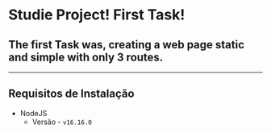# Studie Project! First Task!
## The first Task was, creating a web page static and simple with only 3 routes.
<hr />

## Requisitos de Instalação
* NodeJS 
    * Versão - `v16.16.0`
